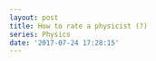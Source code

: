 ```yaml
---
layout: post
title: How to rate a physicist (?)
series: Physics
date: '2017-07-24 17:28:15'
---
```

<!---->
<!--My boss has been away for a couple of weeks. I'm in that weird limbo between the completion of a project and the beginning of another one. Uncertain about what to do next and somewhat bored to even start thinking. I figured that all I needed was some good old ego boost. Didn't turn out as i thought.-->
<!---->
<!--The community of physicists to which I belong, high energy physics, is somewhat small and peculiar. Our job is to develop new ideas and write papers about them. The new ideas we try to develop are about Nature, trying to understand and explain the way it works at the most fundamental level.-->
<!---->
<!--The papers we write are usually published on scientific journal like in any other scientific field. What is peculiar about high energy physics is that nobody really cares about scientific journals and to make our ideas immediately accessible as they are in final form the [arXiv] was created (in the beginning of the nineties). When a paper of mine is ready I would just post it there for anybody to read it. For free.-->
<!---->
<!--The [arXiv] is divided in many categories depending on the discipline. All my papers are in two of them [hep-ph] and [hep-th], standing for High Energy Physics - Phenomenology and Theory.-->
<!---->
<!--The arXiv did not exist when [Steven Weinberg] wrote his most cited and Nobel worth paper, [A Model of Leptons], so you will not find it there. Luckily there is another online tool which is bread and butter for high energy physicist, which allows you to search for every single paper ever written by the community. This is the [INSPIRE] database.-->
<!---->
<!--INSPIRE periodically upload a [screenshot] of the whole high energy physics production (and more) in XML form. Every paper and author is assigned a unique identifier. The database contains information about each paper, like title, abstract, date of appearance in any form, arXiv identifier (if it applies), and so on. An almost complete description of the database can be found [here].-->
<!---->
<!--So my plan: download the INSPIRE database and compare various bibliographical indices for the physicist of my generation.-->
<!---->
<!--# The database-->
<!---->
<!--Two files are relevant for our purposes, they are HEP and HepNames, the first containing records of papers and the second records of authors both with their unique ID. -->
<!---->
<!--The first problem to face is the size of the HEP file, something short of 18 GB. Simply reading it into memory is out of the question as it would annihilate my laptop. One possibility is to be somewhat clever and use some library like `ElementTree` to parse the XML. I ain't got no time to learn all that. One very efficient brute force approach is to parse the XML file like a normal text file and save the relevant information from each record, without overloading your memory.-->
<!---->
<!--```js-->
<!--rec = ''-->
<!--with open('HEP-records.xml','rb') as f:-->
<!--    flag = False-->
<!--    for line in f:-->
<!--        if '<record>' in line:-->
<!--            rec = line-->
<!--            flag = True-->
<!--        elif '</record>'in line:-->
<!--            rec += line-->
<!--            flag = False-->
<!--            process_record(rec)-->
<!--            del rec-->
<!--        elif append:-->
<!--            rec += line-->
<!--```-->
<!---->
<!--The previous loop read the content of the XML between two `<record>` tags and call the function `process_record` on it. This function now has to deal with a very small chunk of the original XML file and extract the relevant info from it. For instance-->
<!---->
<!--```js-->
<!--import xml.etree.ElementTree as ET-->
<!---->
<!--def process_record(rec):-->
<!--    chunk = ET.fromstring(rec)-->
<!--    item=chunk.findall("./controlfield[@tag='001']")-->
<!--    dictionary = {'item': item}-->
<!--    append_record(dictionary)-->
<!--```-->
<!---->
<!--In this case the `001` tag read the unique INSPIRE ID for the paper. Many more field have of course to be recorded for the analysis. The function `append_record` finally append the dictionary to a file (again without having to load the whole thing in memory)-->
<!---->
<!--```js-->
<!--import os-->
<!---->
<!--def append_record(dictionary):-->
<!--    with open('INSPIRE', 'a') as f:-->
<!--    json.dump(dictionary, f)-->
<!--    f.write(os.linesep)-->
<!--```-->
<!---->
<!--The resulting file is in JSON style but it is not a JSON yet, it has to be properly wrapped, but that is easy.-->
<!---->
<!---->
<!--{% include image.html file="worldoshit.jpg" description="Test for a caption." %}-->
<!---->
<!---->
<!---->
<!--[arXiv]: https://arxiv.org/-->
<!--[hep-ph]: https://arxiv.org/list/hep-ph/new-->
<!--[hep-th]: https://arxiv.org/list/hep-th/new-->
<!--[Steven Weinberg]: https://en.wikipedia.org/wiki/Steven_Weinberg-->
<!--[A Model of Leptons]: https://journals.aps.org/prl/abstract/10.1103/PhysRevLett.19.1264-->
<!--[INSPIRE]: https://inspirehep.net/-->
<!--[screenshot]: http://inspirehep.net/dumps/inspire-dump.html-->
<!--[here]: https://twiki.cern.ch/twiki/bin/view/Inspire/DevelopmentRecordMarkup-->
